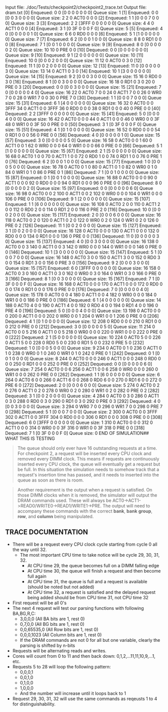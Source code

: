 Input file: ./doc/Tests/checkpoint2/checkpoint2_trace.txt
Output file: dram.txt
[0] Enqueued: 0 0 [0 0 0 0 0 0 0]
Queue size: 1
[1] Enqueued: 0 0 [0 0 3 0 0 0 0]
Queue size: 2
         2 0 ACT0 0 0 0
[2] Enqueued: 1 1 [0 0 0 7 0 0 0]
Queue size: 3
[3] Enqueued: 2 2 [3FFF 0 0 0 0 0 0]
Queue size: 4
         4 0 ACT1 0 0 0
[4] Enqueued: 3 1 [0 3F 0 0 0 F 0]
Queue size: 5
[5] Enqueued: 4 0 [0 0 0 0 0 1 0]
Queue size: 6
         6 0  RD0 0 0 0
[6] Enqueued: 5 1 [1 0 0 0 0 0 0]
Queue size: 7
[7] Enqueued: 6 2 [0 0 0 1 0 0 0]
Queue size: 8
         8 0  RD1 0 0 0
[8] Enqueued: 7 1 [0 0 1 0 0 0 0]
Queue size: 9
[9] Enqueued: 8 0 [0 0 0 0 0 2 0]
Queue size: 10
        10 0  PRE 0 0
[10] Dequeued: 0 0 [0 0 0 0 0 0 0]
Queue size: 9
[10] Enqueued: 9 1 [2 0 0 0 0 0 0]
Queue size: 10
[11] Enqueued: 10 0 [0 0 0 2 0 0 0]
Queue size: 11
        12 0 ACT0 0 3 0
[12] Enqueued: 11 1 [0 0 2 0 0 0 0]
Queue size: 12
[13] Enqueued: 11 0 [0 0 0 0 0 3 0]
Queue size: 13
        14 0 ACT1 0 3 0
[14] Enqueued: 10 1 [3 0 0 0 0 0 0]
Queue size: 14
[15] Enqueued: 9 2 [0 0 0 3 0 0 0]
Queue size: 15
        16 0  RD0 0 3 0
[16] Enqueued: 8 1 [0 0 3 0 0 0 0]
Queue size: 16
        18 0  RD1 0 3 0
        20 0  PRE 0 3
[20] Dequeued: 0 0 [0 0 3 0 0 0 0]
Queue size: 15
[21] Enqueued: 7 0 [0 0 0 0 0 4 0]
Queue size: 16
        22 0 ACT0 7 0 0
        24 0 ACT1 7 0 0
        26 0  WR0 7 0 0
        28 0  WR1 7 0 0
        30 0  PRE 7 0
[30] Dequeued: 1 1 [0 0 0 7 0 0 0]
Queue size: 15
[31] Enqueued: 6 1 [4 0 0 0 0 0 0]
Queue size: 16
        32 0 ACT0 0 0 3FFF
        34 0 ACT1 0 0 3FFF
        36 0  RD0 0 0 0
        38 0  RD1 0 0 0
        40 0  PRE 0 0
[40] Dequeued: 2 2 [3FFF 0 0 0 0 0 0]
Queue size: 15
[41] Enqueued: 5 0 [0 0 0 4 0 0 0]
Queue size: 16
        42 0 ACT0 0 0 0
        44 0 ACT1 0 0 0
        46 0  WR0 0 0 3F
        48 0  WR1 0 0 3F
        50 0  PRE 0 0
[50] Dequeued: 3 1 [0 3F 0 0 0 F 0]
Queue size: 15
[51] Enqueued: 4 1 [0 1 0 0 0 0 0]
Queue size: 16
        52 0  RD0 0 0 0
        54 0  RD1 0 0 0
        56 0  PRE 0 0
[56] Dequeued: 4 0 [0 0 0 0 0 1 0]
Queue size: 15
[57] Enqueued: 3 0 [0 0 0 0 0 5 0]
Queue size: 16
        58 0 ACT0 0 0 1
        60 0 ACT1 0 0 1
        62 0  WR0 0 0 0
        64 0  WR1 0 0 0
        66 0  PRE 0 0
[66] Dequeued: 5 1 [1 0 0 0 0 0 0]
Queue size: 15
[67] Enqueued: 2 1 [5 0 0 0 0 0 0]
Queue size: 16
        68 0 ACT0 1 0 0
        70 0 ACT1 1 0 0
        72 0  RD0 1 0 0
        74 0  RD1 1 0 0
        76 0  PRE 1 0
[76] Dequeued: 6 2 [0 0 0 1 0 0 0]
Queue size: 15
[77] Enqueued: 1 0 [0 0 0 5 0 0 0]
Queue size: 16
        78 0 ACT0 0 1 0
        80 0 ACT1 0 1 0
        82 0  WR0 0 1 0
        84 0  WR1 0 1 0
        86 0  PRE 0 1
[86] Dequeued: 7 1 [0 0 1 0 0 0 0]
Queue size: 15
[87] Enqueued: 0 1 [0 0 1 0 0 0 0]
Queue size: 16
        88 0 ACT0 0 0 0
        90 0 ACT1 0 0 0
        92 0  RD0 0 0 0
        94 0  RD1 0 0 0
        96 0  PRE 0 0
[96] Dequeued: 8 0 [0 0 0 0 0 2 0]
Queue size: 15
[97] Enqueued: 0 0 [0 0 0 0 0 6 0]
Queue size: 16
        98 0 ACT0 0 0 2
       100 0 ACT1 0 0 2
       102 0  WR0 0 0 0
       104 0  WR1 0 0 0
       106 0  PRE 0 0
[106] Dequeued: 9 1 [2 0 0 0 0 0 0]
Queue size: 15
[107] Enqueued: 1 1 [6 0 0 0 0 0 0]
Queue size: 16
       108 0 ACT0 2 0 0
       110 0 ACT1 2 0 0
       112 0  RD0 2 0 0
       114 0  RD1 2 0 0
       116 0  PRE 2 0
[116] Dequeued: 10 0 [0 0 0 2 0 0 0]
Queue size: 15
[117] Enqueued: 2 0 [0 0 0 6 0 0 0]
Queue size: 16
       118 0 ACT0 0 2 0
       120 0 ACT1 0 2 0
       122 0  WR0 0 2 0
       124 0  WR1 0 2 0
       126 0  PRE 0 2
[126] Dequeued: 11 1 [0 0 2 0 0 0 0]
Queue size: 15
[127] Enqueued: 3 1 [0 0 2 0 0 0 0]
Queue size: 16
       128 0 ACT0 0 0 0
       130 0 ACT1 0 0 0
       132 0  RD0 0 0 0
       134 0  RD1 0 0 0
       136 0  PRE 0 0
[136] Dequeued: 11 0 [0 0 0 0 0 3 0]
Queue size: 15
[137] Enqueued: 4 0 [0 0 3 0 0 0 0]
Queue size: 16
       138 0 ACT0 0 0 3
       140 0 ACT1 0 0 3
       142 0  WR0 0 0 0
       144 0  WR1 0 0 0
       146 0  PRE 0 0
[146] Dequeued: 10 1 [3 0 0 0 0 0 0]
Queue size: 15
[147] Enqueued: 5 1 [0 0 0 7 0 0 0]
Queue size: 16
       148 0 ACT0 3 0 0
       150 0 ACT1 3 0 0
       152 0  RD0 3 0 0
       154 0  RD1 3 0 0
       156 0  PRE 3 0
[156] Dequeued: 9 2 [0 0 0 3 0 0 0]
Queue size: 15
[157] Enqueued: 6 0 [3FFF 0 0 0 0 0 0]
Queue size: 16
       158 0 ACT0 0 3 0
       160 0 ACT1 0 3 0
       162 0  WR0 0 3 0
       164 0  WR1 0 3 0
       166 0  PRE 0 3
[166] Dequeued: 8 1 [0 0 3 0 0 0 0]
Queue size: 15
[167] Enqueued: 7 1 [0 3F 0 0 0 F 0]
Queue size: 16
       168 0 ACT0 0 0 0
       170 0 ACT1 0 0 0
       172 0  RD0 0 0 0
       174 0  RD1 0 0 0
       176 0  PRE 0 0
[176] Dequeued: 7 0 [0 0 0 0 0 4 0]
Queue size: 15
       178 0 ACT0 0 0 4
       180 0 ACT1 0 0 4
       182 0  WR0 0 0 0
       184 0  WR1 0 0 0
       186 0  PRE 0 0
[186] Dequeued: 6 1 [4 0 0 0 0 0 0]
Queue size: 14
       188 0 ACT0 4 0 0
       190 0 ACT1 4 0 0
       192 0  RD0 4 0 0
       194 0  RD1 4 0 0
       196 0  PRE 4 0
[196] Dequeued: 5 0 [0 0 0 4 0 0 0]
Queue size: 13
       198 0 ACT0 0 0 0
       200 0 ACT1 0 0 0
       202 0  WR0 0 0 1
       204 0  WR1 0 0 1
       206 0  PRE 0 0
[206] Dequeued: 4 1 [0 1 0 0 0 0 0]
Queue size: 12
       208 0  RD0 0 0 0
       210 0  RD1 0 0 0
       212 0  PRE 0 0
[212] Dequeued: 3 0 [0 0 0 0 0 5 0]
Queue size: 11
       214 0 ACT0 0 0 5
       216 0 ACT1 0 0 5
       218 0  WR0 0 0 0
       220 0  WR1 0 0 0
       222 0  PRE 0 0
[222] Dequeued: 2 1 [5 0 0 0 0 0 0]
Queue size: 10
       224 0 ACT0 5 0 0
       226 0 ACT1 5 0 0
       228 0  RD0 5 0 0
       230 0  RD1 5 0 0
       232 0  PRE 5 0
[232] Dequeued: 1 0 [0 0 0 5 0 0 0]
Queue size: 9
       234 0 ACT0 0 1 0
       236 0 ACT1 0 1 0
       238 0  WR0 0 1 0
       240 0  WR1 0 1 0
       242 0  PRE 0 1
[242] Dequeued: 0 1 [0 0 1 0 0 0 0]
Queue size: 8
       244 0 ACT0 0 0 0
       246 0 ACT1 0 0 0
       248 0  RD0 0 0 0
       250 0  RD1 0 0 0
       252 0  PRE 0 0
[252] Dequeued: 0 0 [0 0 0 0 0 6 0]
Queue size: 7
       254 0 ACT0 0 0 6
       256 0 ACT1 0 0 6
       258 0  WR0 0 0 0
       260 0  WR1 0 0 0
       262 0  PRE 0 0
[262] Dequeued: 1 1 [6 0 0 0 0 0 0]
Queue size: 6
       264 0 ACT0 6 0 0
       266 0 ACT1 6 0 0
       268 0  RD0 6 0 0
       270 0  RD1 6 0 0
       272 0  PRE 6 0
[272] Dequeued: 2 0 [0 0 0 6 0 0 0]
Queue size: 5
       274 0 ACT0 0 2 0
       276 0 ACT1 0 2 0
       278 0  WR0 0 2 0
       280 0  WR1 0 2 0
       282 0  PRE 0 2
[282] Dequeued: 3 1 [0 0 2 0 0 0 0]
Queue size: 4
       284 0 ACT0 0 3 0
       286 0 ACT1 0 3 0
       288 0  RD0 0 3 0
       290 0  RD1 0 3 0
       292 0  PRE 0 3
[292] Dequeued: 4 0 [0 0 3 0 0 0 0]
Queue size: 3
       294 0  WR0 7 0 0
       296 0  WR1 7 0 0
       298 0  PRE 7 0
[298] Dequeued: 5 1 [0 0 0 7 0 0 0]
Queue size: 2
       300 0 ACT0 0 0 3FFF
       302 0 ACT1 0 0 3FFF
       304 0  RD0 0 0 0
       306 0  RD1 0 0 0
       308 0  PRE 0 0
[308] Dequeued: 6 0 [3FFF 0 0 0 0 0 0]
Queue size: 1
       310 0 ACT0 0 0 0
       312 0 ACT1 0 0 0
       314 0  WR0 0 0 3F
       316 0  WR1 0 0 3F
       318 0  PRE 0 0
[318] Dequeued: 7 1 [0 3F 0 0 0 F 0]
Queue size: 0
END OF SIMULATION## WHAT THIS IS TESTING
>The queue should only ever have 16 outstanding requests at a time. For checkpoint 2, a request will be inserted every CPU clock and removed every DIMM clock. This means if requests are continuously inserted every CPU clock, the queue will eventually get a request but be full. In this situation the simulation needs to somehow track that a request's insertion time has passed, and it needs to inserted into the queue as soon as there is room. 

>Another requirement is the output when a request is satisfied. On those DIMM clocks when it is removed, the simulator will output the DRAM commands used. These will always be ACT0->ACT1->READ0/WRITE0->READ1/WRITE1->PRE. The output will need to accompany these commands with the correct **bank**, **bank** **group**, **row**, and **column** being manipulated. 

## TRACE DOCUMENTATION
- There will be a request every CPU clock cycle starting from cycle 0 all the way until 32. 
  - The most important CPU time to take notice will be cycle 29, 30, 31, 32.
    - At CPU time 29, the queue becomes full on a DIMM falling edge
    - At CPU time 30, the queue will finish a request and then become full again
    - At CPU time 31, the queue is full and a request is available (should be noted but not added)
    - At CPU time 32, a request is satisfied and the delayed request being added should be from CPU time 31, not CPU time 32
- First request will be all 0's
- The next 4 request will test our parsing functions with following BA,BG,R,C:
  - 3,0,0,0     (All BA bits are 1, rest 0)
  - 0,7,0,0     (All BG bits are 1, rest 0)
  - 0,0,65535,0 (All Row bits are 1, rest 0)
  - 0,0,0,1023  (All Column bits are 1, rest 0)
  - If the DRAM commands are not 0 for all but one variable, clearly the parsing is shifted by n-bits
- Requests will be alternating reads and writes. 
- Cores will count from 0 to 11 and then back down: 0,1,2,...11,11,10,9,...1, etc.
- Requests 5 to 28 will loop the following pattern:
  - 0,0,0,1
  - 0,0,1,0
  - 0,1,0,0
  - 1,0,0,0
  - And the number will increase until it loops back to 1
- Request 29, 30, 31, 32 will use the same commands as reqeusts 1 to 4 for distinguishability.

